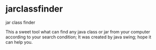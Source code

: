 jarclassfinder
==============

jar class finder 

This a sweet tool what can find any java class or jar from your computer
according to your search condition; It was created by java swing; hope it
can help you.
